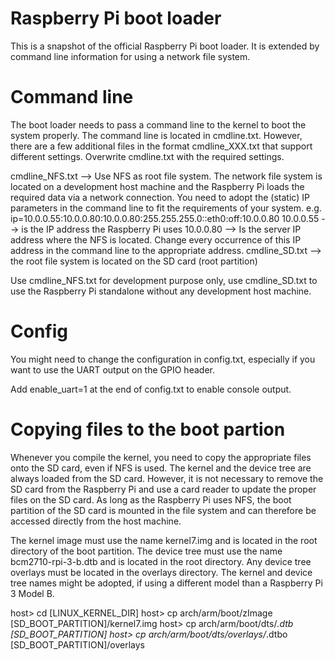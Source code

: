 Raspberry Pi boot loader
========================

This is a snapshot of the official Raspberry Pi boot loader. It is extended by command line
information for using a network file system.


Command line
============

The boot loader needs to pass a command line to the kernel to boot the system properly.
The command line is located in cmdline.txt. However, there are a few additional files
in the format cmdline_XXX.txt that support different settings. Overwrite cmdline.txt
with the required settings.

cmdline_NFS.txt     --> Use NFS as root file system. The network file system is located
                        on a development host machine and the Raspberry Pi loads the required
                        data via a network connection.
                        You need to adopt the (static) IP parameters in the command line to 
                        fit the requirements of your system.
                        e.g. ip=10.0.0.55:10.0.0.80:10.0.0.80:255.255.255.0::eth0:off:10.0.0.80
                                    10.0.0.55 --> is the IP address the Raspberry Pi uses
                                    10.0.0.80 --> Is the server IP address where the NFS is
                                                  located. Change every occurrence of this
                                                  IP address in the command line to the
                                                  appropriate address.
cmdline_SD.txt      --> the root file system is located on the SD card (root partition)

Use cmdline_NFS.txt for development purpose only, use cmdline_SD.txt to use the Raspberry Pi
standalone without any development host machine.


Config
======

You might need to change the configuration in config.txt, especially if you want to use
the UART output on the GPIO header.

Add enable_uart=1 at the end of config.txt to enable console output.



Copying files to the boot partion
=================================

Whenever you compile the kernel, you need to copy the appropriate files onto the SD card,
even if NFS is used. The kernel and the device tree are always loaded from the SD card.
However, it is not necessary to remove the SD card from the Raspberry Pi and use a card
reader to update the proper files on the SD card. As long as the Raspberry Pi uses NFS,
the boot partition of the SD card is mounted in the file system and can therefore be accessed
directly from the host machine.

The kernel image must use the name kernel7.img and is located in the root directory of the 
boot partition.
The device tree must use the name bcm2710-rpi-3-b.dtb and is located in the root directory.
Any device tree overlays must be located in the overlays directory.
The kernel and device tree names might be adopted, if using a different model than
a Raspberry Pi 3 Model B.
 
host> cd [LINUX_KERNEL_DIR]
host> cp arch/arm/boot/zImage [SD_BOOT_PARTITION]/kernel7.img
host> cp arch/arm/boot/dts/*.dtb [SD_BOOT_PARTITION]
host> cp arch/arm/boot/dts/overlays/*.dtbo [SD_BOOT_PARTITION]/overlays